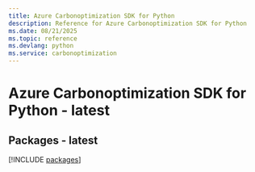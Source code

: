 ```yaml
---
title: Azure Carbonoptimization SDK for Python
description: Reference for Azure Carbonoptimization SDK for Python
ms.date: 08/21/2025
ms.topic: reference
ms.devlang: python
ms.service: carbonoptimization
---
```

# Azure Carbonoptimization SDK for Python - latest
## Packages - latest
[!INCLUDE [packages](carbonoptimization-index.md)]